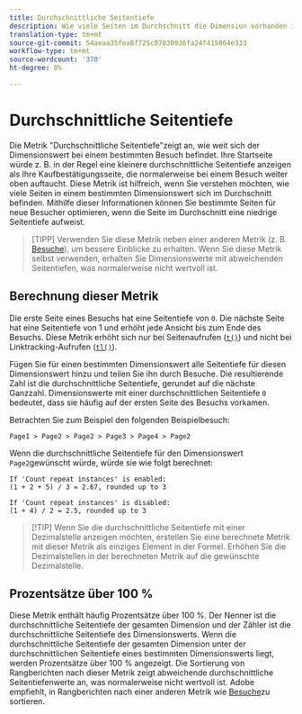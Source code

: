 ```yaml
---
title: Durchschnittliche Seitentiefe
description: Wie viele Seiten im Durchschnitt die Dimension vorhanden ist.
translation-type: tm+mt
source-git-commit: 54aeaa35fea8f725c87030936fa24f415064e333
workflow-type: tm+mt
source-wordcount: '370'
ht-degree: 0%

---
```



# Durchschnittliche Seitentiefe

Die Metrik &quot;Durchschnittliche Seitentiefe&quot;zeigt an, wie weit sich der Dimensionswert bei einem bestimmten Besuch befindet. Ihre Startseite würde z. B. in der Regel eine kleinere durchschnittliche Seitentiefe anzeigen als Ihre Kaufbestätigungsseite, die normalerweise bei einem Besuch weiter oben auftaucht. Diese Metrik ist hilfreich, wenn Sie verstehen möchten, wie viele Seiten in einem bestimmten Dimensionswert sich im Durchschnitt befinden. Mithilfe dieser Informationen können Sie bestimmte Seiten für neue Besucher optimieren, wenn die Seite im Durchschnitt eine niedrige Seitentiefe aufweist.

>[TIPP] Verwenden Sie diese Metrik neben einer anderen Metrik (z. B. [Besuche](visits.md)), um bessere Einblicke zu erhalten. Wenn Sie diese Metrik selbst verwenden, erhalten Sie Dimensionswerte mit abweichenden Seitentiefen, was normalerweise nicht wertvoll ist.

## Berechnung dieser Metrik

Die erste Seite eines Besuchs hat eine Seitentiefe von `0`. Die nächste Seite hat eine Seitentiefe von 1 und erhöht jede Ansicht bis zum Ende des Besuchs. Diese Metrik erhöht sich nur bei Seitenaufrufen ([`t()`](/help/implement/vars/functions/t-method.md)) und nicht bei Linktracking-Aufrufen ([`tl()`](/help/implement/vars/functions/tl-method.md)).

Fügen Sie für einen bestimmten Dimensionswert alle Seitentiefe für diesen Dimensionswert hinzu und teilen Sie ihn durch Besuche. Die resultierende Zahl ist die durchschnittliche Seitentiefe, gerundet auf die nächste Ganzzahl. Dimensionswerte mit einer durchschnittlichen Seitentiefe `0` bedeutet, dass sie häufig auf der ersten Seite des Besuchs vorkamen.

Betrachten Sie zum Beispiel den folgenden Beispielbesuch:

```text
Page1 > Page2 > Page2 > Page3 > Page4 > Page2
```

Wenn die durchschnittliche Seitentiefe für den Dimensionswert `Page2`gewünscht würde, würde sie wie folgt berechnet:

```text
If 'Count repeat instances' is enabled:
(1 + 2 + 5) / 3 = 2.67, rounded up to 3

If 'Count repeat instances' is disabled:
(1 + 4) / 2 = 2.5, rounded up to 3
```

>[!TIP] Wenn Sie die durchschnittliche Seitentiefe mit einer Dezimalstelle anzeigen möchten, erstellen Sie eine berechnete Metrik mit dieser Metrik als einziges Element in der Formel. Erhöhen Sie die Dezimalstellen in der berechneten Metrik auf die gewünschte Dezimalstelle.

## Prozentsätze über 100 %

Diese Metrik enthält häufig Prozentsätze über 100 %. Der Nenner ist die durchschnittliche Seitentiefe der gesamten Dimension und der Zähler ist die durchschnittliche Seitentiefe des Dimensionswerts. Wenn die durchschnittliche Seitentiefe der gesamten Dimension unter der durchschnittlichen Seitentiefe eines bestimmten Dimensionswerts liegt, werden Prozentsätze über 100 % angezeigt. Die Sortierung von Rangberichten nach dieser Metrik zeigt abweichende durchschnittliche Seitentiefenwerte an, was normalerweise nicht wertvoll ist. Adobe empfiehlt, in Rangberichten nach einer anderen Metrik wie [Besuche](visits.md)zu sortieren.